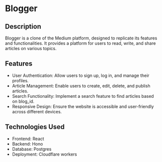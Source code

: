 # Blogger

## Description
Blogger is a clone of the Medium platform, designed to replicate its features and functionalities. It provides a platform for users to read, write, and share articles on various topics.

## Features
- User Authentication: Allow users to sign up, log in, and manage their profiles.
- Article Management: Enable users to create, edit, delete, and publish articles.
- Search Functionality: Implement a search feature to find articles based on blog_id.
- Responsive Design: Ensure the website is accessible and user-friendly across different devices.

## Technologies Used
- Frontend: React 
- Backend: Hono
- Database: Postgres
- Deployment: Cloudflare workers

